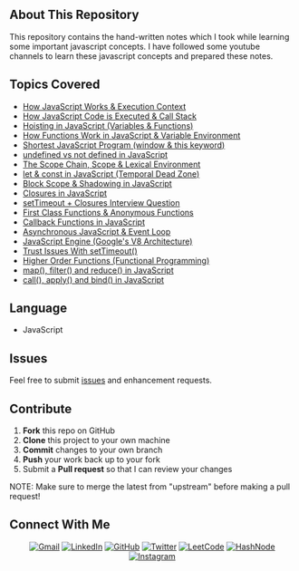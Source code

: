 ## About This Repository


This repository contains the hand-written notes which I took while learning some important javascript concepts. I have followed some youtube channels to learn these javascript concepts and prepared these notes.

## Topics Covered


* [How JavaScript Works & Execution Context](https://github.com/chaitanyatekane/Namaste-JavaScript/blob/main/Handwritten-Notes/Episode-01.pdf)
* [How JavaScript Code is Executed & Call Stack](https://github.com/chaitanyatekane/Namaste-JavaScript/blob/main/Handwritten-Notes/Episode-02.pdf)
* [Hoisting in JavaScript (Variables & Functions)](https://github.com/chaitanyatekane/Namaste-JavaScript/blob/main/Handwritten-Notes/Episode-03.pdf)
* [How Functions Work in JavaScript & Variable Environment](https://github.com/chaitanyatekane/Namaste-JavaScript/blob/main/Handwritten-Notes/Episode-04.pdf)
* [Shortest JavaScript Program (window & this keyword)](https://github.com/chaitanyatekane/Namaste-JavaScript/blob/main/Handwritten-Notes/Episode-05.pdf)
* [undefined vs not defined in JavaScript](https://github.com/chaitanyatekane/Namaste-JavaScript/blob/main/Handwritten-Notes/Episode-06.pdf)
* [The Scope Chain, Scope & Lexical Environment](https://github.com/chaitanyatekane/Namaste-JavaScript/blob/main/Handwritten-Notes/Episode-07.pdf)
* [let & const in JavaScript (Temporal Dead Zone)](https://github.com/chaitanyatekane/Namaste-JavaScript/blob/main/Handwritten-Notes/Episode-08.pdf)
* [Block Scope & Shadowing in JavaScript](https://github.com/chaitanyatekane/Namaste-JavaScript/blob/main/Handwritten-Notes/Episode-09.pdf)
* [Closures in JavaScript](https://github.com/chaitanyatekane/Namaste-JavaScript/blob/main/Handwritten-Notes/Episode-10.pdf)
* [setTimeout + Closures Interview Question](https://github.com/chaitanyatekane/Namaste-JavaScript/blob/main/Handwritten-Notes/Episode-11.pdf)
* [First Class Functions & Anonymous Functions](https://github.com/chaitanyatekane/Namaste-JavaScript/blob/main/Handwritten-Notes/Episode-13.pdf)
* [Callback Functions in JavaScript](https://github.com/chaitanyatekane/Namaste-JavaScript/blob/main/Handwritten-Notes/Episode-14.pdf)
* [Asynchronous JavaScript & Event Loop](https://github.com/chaitanyatekane/Namaste-JavaScript/blob/main/Handwritten-Notes/Episode-15.pdf)
* [JavaScript Engine (Google's V8 Architecture)](https://github.com/chaitanyatekane/Namaste-JavaScript/blob/main/Handwritten-Notes/Episode-16.pdf)
* [Trust Issues With setTimeout()](https://github.com/chaitanyatekane/Namaste-JavaScript/blob/main/Handwritten-Notes/Episode-17.pdf)
* [Higher Order Functions (Functional Programming)](https://github.com/chaitanyatekane/Namaste-JavaScript/blob/main/Handwritten-Notes/Episode-18.pdf)
* [map(), filter() and reduce() in JavaScript](https://github.com/chaitanyatekane/Namaste-JavaScript/blob/main/Handwritten-Notes/Episode-19.pdf)
* [call(), apply() and bind() in JavaScript](https://github.com/chaitanyatekane/Namaste-JavaScript/blob/main/Handwritten-Notes/call()%20apply()%20and%20bind()%20method%20in%20javascript.pdf)

## Language


* JavaScript

## Issues


Feel free to submit [issues](https://github.com/chaitanyatekane/Namaste-JavaScript/issues) and enhancement requests.

## Contribute


 1. **Fork** this repo on GitHub
 2. **Clone** this project to your own machine
 3. **Commit** changes to your own branch
 4. **Push** your work back up to your fork
 5. Submit a **Pull request** so that I can review your changes

NOTE: Make sure to merge the latest from "upstream" before making a pull request!

<!-- ## Acknowledgements


 - [MDN Web Docs - JavaScript](https://developer.mozilla.org/en-US/docs/Web/JavaScript)
 - [MDN Web Docs - HTML](https://developer.mozilla.org/en-US/docs/Web/HTML)
 - [Bootstrap(v5.0)](https://getbootstrap.com/docs/5.1/getting-started/introduction/)
 - [GitHub Pages](https://pages.github.com/) -->


## Connect With Me


<p align="center">
<a href = "mailto: chaitanyatekne5@gmail.com"><img alt="Gmail" src="https://img.shields.io/badge/Gmail-D14836?style=for-the-badge&logo=gmail&logoColor=white" /></a>
<a href="https://www.linkedin.com/in/chaitanyatekane"><img alt="LinkedIn" src="https://img.shields.io/badge/LinkedIn-0077B5?style=for-the-badge&logo=linkedin&logoColor=white" /></a>
<a href="https://github.com/chaitanyatekane"><img alt="GitHub" src="https://img.shields.io/badge/GitHub-100000?style=for-the-badge&logo=github&logoColor=white" /></a>
<a href="https://twitter.com/chaitanyatekne"><img alt="Twitter" src="https://img.shields.io/badge/Twitter-1DA1F2?style=for-the-badge&logo=twitter&logoColor=white" /></a>
<a href="https://leetcode.com/chaitanyatekane/"><img alt="LeetCode" src="https://img.shields.io/badge/-LeetCode-FFA116?style=for-the-badge&logo=LeetCode&logoColor=black" /></a>
<a href="https://chaitanyatekane.hashnode.dev/"><img alt="HashNode" src="https://img.shields.io/badge/Hashnode-2962FF?style=for-the-badge&logo=hashnode&logoColor=white" /></a>
<a href="https://www.instagram.com/tekanechaitanya/"><img alt="Instagram" src="https://img.shields.io/badge/Instagram-E4405F?style=for-the-badge&logo=instagram&logoColor=white" /></a>
</p>